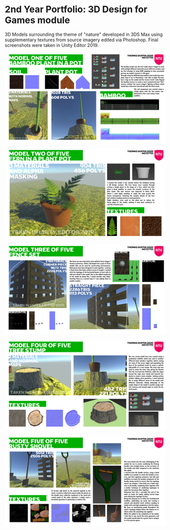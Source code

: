 # 2nd Year Portfolio: 3D Design for Games module

3D Models surrounding the theme of "nature" developed in 3DS Max using supplementary textures from source imagery edited via Photoshop.
Final screenshots were taken in Unity Editor 2019.

![Poster 1](https://github.com/TDuffinNTU/2nd-Year-3DS-Max-Portfolio/blob/master/POSTERS-01.png?raw=true)

![Poster 2](https://github.com/TDuffinNTU/2nd-Year-3DS-Max-Portfolio/blob/master/POSTERS-02.png?raw=true)

![Poster 3](https://github.com/TDuffinNTU/2nd-Year-3DS-Max-Portfolio/blob/master/POSTERS-03.png?raw=true)

![Poster 4](https://github.com/TDuffinNTU/2nd-Year-3DS-Max-Portfolio/blob/master/POSTERS-04.png?raw=true)

![Poster 5](https://github.com/TDuffinNTU/2nd-Year-3DS-Max-Portfolio/blob/master/POSTERS-05.png?raw=true)
